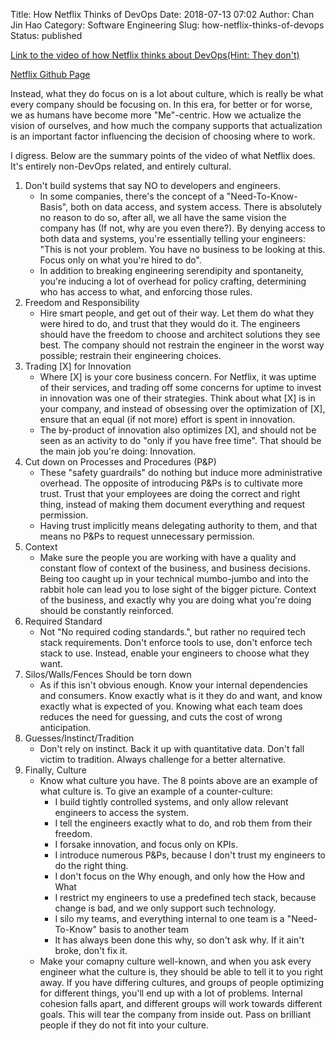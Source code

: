Title: How Netflix Thinks of DevOps
Date: 2018-07-13 07:02
Author: Chan Jin Hao
Category: Software Engineering
Slug: how-netflix-thinks-of-devops
Status: published

[Link to the video of how Netflix thinks about DevOps(Hint: They don't)](https://www.youtube.com/watch?v=UTKIT6STSVM)

[Netflix Github Page](https://netflix.github.io/)

Instead, what they do focus on is a lot about culture, which is really be what every company should be focusing on. In this era, for better or for worse, we as humans have become more "Me"-centric. How we actualize the vision of ourselves, and how much the company supports that actualization is an important factor influencing the decision of choosing where to work.

I digress. Below are the summary points of the video of what Netflix does. It's entirely non-DevOps related, and entirely cultural.

1.  Don't build systems that say NO to developers and engineers.
    -   In some companies, there's the concept of a "Need-To-Know-Basis", both on data access, and system access. There is absolutely no reason to do so, after all, we all have the same vision the company has (If not, why are you even there?). By denying access to both data and systems, you're essentially telling your engineers: "This is not your problem. You have no business to be looking at this. Focus only on what you're hired to do".
    -   In addition to breaking engineering serendipity and spontaneity, you're inducing a lot of overhead for policy crafting, determining who has access to what, and enforcing those rules.
2.  Freedom and Responsibility
    -   Hire smart people, and get out of their way. Let them do what they were hired to do, and trust that they would do it. The engineers should have the freedom to choose and architect solutions they see best. The company should not restrain the engineer in the worst way possible; restrain their engineering choices.
3.  Trading \[X\] for Innovation
    -   Where \[X\] is your core business concern. For Netflix, it was uptime of their services, and trading off some concerns for uptime to invest in innovation was one of their strategies. Think about what \[X\] is in your company, and instead of obsessing over the optimization of \[X\], ensure that an equal (if not more) effort is spent in innovation.
    -   The by-product of innovation also optimizes \[X\], and should not be seen as an activity to do "only if you have free time". That should be the main job you're doing: Innovation.
4.  Cut down on Processes and Procedures (P&P)
    -   These "safety guardrails" do nothing but induce more administrative overhead. The opposite of introducing P&Ps is to cultivate more trust. Trust that your employees are doing the correct and right thing, instead of making them document everything and request permission.
    -   Having trust implicitly means delegating authority to them, and that means no P&Ps to request unnecessary permission.
5.  Context
    -   Make sure the people you are working with have a quality and constant flow of context of the business, and business decisions. Being too caught up in your technical mumbo-jumbo and into the rabbit hole can lead you to lose sight of the bigger picture. Context of the business, and exactly why you are doing what you're doing should be constantly reinforced.
6.  Required Standard
    -   Not "No required coding standards.", but rather no required tech stack requirements. Don't enforce tools to use, don't enforce tech stack to use. Instead, enable your engineers to choose what they want.
7.  Silos/Walls/Fences Should be torn down
    -   As if this isn't obvious enough. Know your internal dependencies and consumers. Know exactly what is it they do and want, and know exactly what is expected of you. Knowing what each team does reduces the need for guessing, and cuts the cost of wrong anticipation.
8.  Guesses/Instinct/Tradition
    -   Don't rely on instinct. Back it up with quantitative data. Don't fall victim to tradition. Always challenge for a better alternative.
9.  Finally, Culture
    -   Know what culture you have. The 8 points above are an example of what culture is. To give an example of a counter-culture:
        -   I build tightly controlled systems, and only allow relevant engineers to access the system.
        -   I tell the engineers exactly what to do, and rob them from their freedom.
        -   I forsake innovation, and focus only on KPIs.
        -   I introduce numerous P&Ps, because I don't trust my engineers to do the right thing.
        -   I don't focus on the Why enough, and only how the How and What
        -   I restrict my engineers to use a predefined tech stack, because change is bad, and we only support such technology.
        -   I silo my teams, and everything internal to one team is a "Need-To-Know" basis to another team
        -   It has always been done this why, so don't ask why. If it ain't broke, don't fix it.
    -   Make your comapny culture well-known, and when you ask every engineer what the culture is, they should be able to tell it to you right away. If you have differing cultures, and groups of people optimizing for different things, you'll end up with a lot of problems. Internal cohesion falls apart, and different groups will work towards different goals. This will tear the company from inside out. Pass on brilliant people if they do not fit into your culture.

